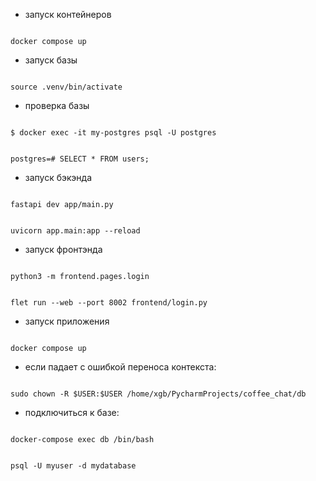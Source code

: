 - запуск контейнеров 

<code>
docker compose up
</code>

- запуск базы 

<code>
source .venv/bin/activate
</code>

- проверка базы

<code>
$ docker exec -it my-postgres psql -U postgres

postgres=# SELECT * FROM users;
</code>

- запуск бэкэнда

<code>
fastapi dev app/main.py

uvicorn app.main:app --reload
</code>

- запуск фронтэнда

<code>
python3 -m frontend.pages.login

flet run --web --port 8002 frontend/login.py
</code>

- запуск приложения

<code>
docker compose up
</code>

- если падает с ошибкой переноса контекста:

<code>
sudo chown -R $USER:$USER /home/xgb/PycharmProjects/coffee_chat/db
</code>

- подключиться к базе:

<code>
docker-compose exec db /bin/bash
 
psql -U myuser -d mydatabase
</code>